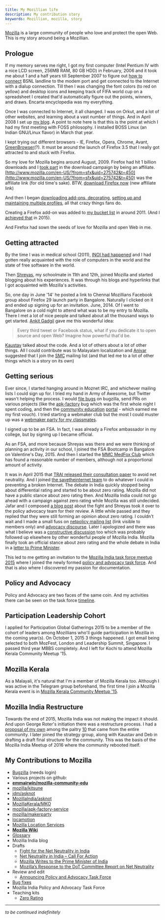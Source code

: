 ```yaml
---
title: My Mozillian life
description: My contribution story
keywords: Mozillian, mozilla, story
---
```

[Mozilla](../mozilla/) is a large community of people who love and protect the open Web. This is my story around being a Mozillian.

## Prologue ##
If my memory serves me right, I got my first computer (Intel Pentium IV with a nice LCD screen, 256MB RAM, 80 GB HDD) in February, 2006 and it took me about 1  and a half years till September 2007 to figure out [how to connect](../keep-in-touch/) BSNL landline to the modem port and get connected to the Internet with a dialup connection. Till then I was changing the font colors (to red on yellow) and desktop icons and keeping track of FIFA world cup on a spreadsheet I created that'd automatically figure out the points, winners, and draws. Encarta encyclopedia was my everything.

Once I was connected to Internet, it all changed. I was on Orkut, and a lot of other websites, and learning about a vast number of things. And in April 2008 I set up [my blog](http://asdofindia.blogspot.com). A point to note here is that this is the point at which I had my first meeting with FOSS philosophy. I installed BOSS Linux (an Indian GNU/Linux flavor) in March that year.

I kept trying out different browsers - IE, Firefox, Opera, Chrome, Avant, [GreenBrowser](http://asdofindia.blogspot.com/2008/09/greenbrowser-nice-browser-to-deal-with.html)(?). It must be around the launch of Firefox 3.5 that I really got attracted to and stuck with Firefox.

So my love for Mozilla begins around August, 2009. Firefox had hit 1 billion downloads and I [took part](http://asdofindia.blogspot.com/2009/08/thats-one-great-browser-for-fans-one.html) in the download campaign by being an affiliate. [http://www.mozilla.com/en-US/?from=sfx&uid=275742&t=450](http://www.mozilla.com/en-US/?from=sfx&uid=275742&t=450) was the affiliate link (for old time's sake). BTW, [download Firefox now](http://affiliates.mozilla.org/link/banner/55725) (new affiliate link)

And then I began [downloading add-ons, decorating](http://asdofindia.blogspot.com/2009/08/have-rocking-browsing-experience-for.html), [setting up and maintaining multiple profiles](http://asdofindia.blogspot.com/2011/03/syncing-firefox-history-bookmarks-and.html), all that crazy things fans do.

Creating a Firefox add-on was added to [my bucket list](http://asdofindia.blogspot.com/p/my-bucket-list.html) in around 2011. (And I [achieved that](../zero-internet/) in 2015).

And Firefox had sown the seeds of love for Mozilla and open Web in me.

## Getting attracted ##
By the time I was in medical school (2011), [INOI had happened](http://www.quora.com/How-was-your-first-programming-contest-experience/answer/Akshay-S-Dinesh?share=1) and I had gotten really acquainted with the role of computers in the world and the state of free software in the world.

Then [Shreyas](http://dunebuggie.wordpress.com/), my schoolmate in 11th and 12th, joined Mozilla and started blogging about his experiences. It was through his blogs and hyperlinks that I got acquainted with Mozilla's activities.

So, one day in June '14' he posted a link to Chennai Mozillians Facebook group about Firefox 29 launch party in Bangalore. Naturally I clicked on it and ended up signing up for an invitation.  June, 2014. Of I went to Bangalore on a cold night to attend what was to be my entry to Mozilla. There I met a lot of nice people and talked about all the thousand ways to get started. [Ankit Gadgil](https://mozillians.org/en-US/u/ankitgadgil/) gave me this wonderful idea:
> Every third tweet or Facebook status, what if you dedicate it to open source and open Web? Imagine how powerful that'd be.

[Kaustav](http://kaustavdm.in/) talked about the code. And a lot of others about a lot of other things. All I could contribute was to Malayalam localization and [Anivar](https://mozillians.org/u/anivar) suggested that I join the [SMC](http://smc.org.in/) mailing list (and that led me to a lot of other things which is a story on its own)

## Getting serious ##
Ever since, I started hanging around in Moznet IRC, and whichever mailing lists I could sign up for. I tried my hand in Army of Awesome, but Twitter wasn't helping the process. I would [file bugs](https://bugzilla.mozilla.org/buglist.cgi?query_format=advanced&emailtype1=exact&emailreporter1=1&email1=asdofindia%40gmail.com&list_id=12324688) on bugzilla, send PRs on various projects (like the [apk-factory](https://github.com/mozilla/apk-factory-service/pull/85/) bug which was the first whole night I spent coding, and then the [community education](https://github.com/emmairwin/mozilla-community-edu/pull/27) [portal](https://github.com/emmairwin/mozilla-community-edu/pull/24) - which earned me my first vouch). I tried starting a webmaker club but the most I could muster up was a [webmaker party for my classmates](http://asdofindia.blogspot.com/2014/09/making-of-maker-party.html).

I signed up to be an FSA. In fact, I was already a Firefox ambassador in my college, but by signing up I became official.

As an FSA, and more because Shreyas was there and we were thinking of planning an activity in our school, I joined the FSA Bootcamp in Bangalore on Valentine's Day, 2015.  And then I started the [MMC MedFox Club](https://wiki.mozilla.org/MMC_MedFox_Club) which has found a reasonable number of members, although not a proportional amount of activity.

It was in April 2015 that [TRAI released their consultation paper](../net-neutrality/#trai-consultation-paper) to avoid net neutrality. And I joined [the savetheinternet team](http://blog.savetheinternet.in/the-people-behind-savetheinternet/) to do whatever I could in preventing a broken Internet. The debate in India quickly stopped being about differential rating and started to be about zero rating. Mozilla did not have a public stance about zero rating then. And Mozilla India could not go ahead with a campaign against zero rating while Mozilla was still undecided. Jafar and I composed [a blog post](http://blog.mozillaindia.org/1231) about the fight and Shreyas took it over to the policy advocacy team for their review. A little while passed and they replied that they were still forming an opinion about zero rating. I couldn't wait and I made a small fuss on [netpolicy mailing list](https://mail.mozilla.org/private/netpolicy/2015-April/000457.html) (link visible to members only) and [advocacy discourse](https://discourse.mozilla-advocacy.org/t/net-neutrality-in-india-31-march-2015/35/6). Later I apologized and there was what I believe was a [constructive discussion](https://mail.mozilla.org/private/netpolicy/2015-April/000463.html) too which was probably followed up elsewhere by other wonderful people of Mozilla India. Mozilla finally took an official stance about zero rating and the whole debate in India in a [letter to Prime Minister](http://blog.mozillaindia.org/1287).

This led to me getting an invitation to the [Mozilla India task force meetup 2015](http://asdofindia.blogspot.com/2015/05/mozilla-india-task-force-meetup-2015.html) where I joined the newly formed [policy and advocacy task force](http://blog.mozillaindia.org/1397). And that is also where I discovered my passion for documentation.

## Policy and Advocacy ##
Policy and Advocacy are two faces of the same coin. And my activities there can be seen on the task force [timeline](https://wiki.mozilla.org/India/task_force/Policy_and_Advocacy/Timeline).

## Participation Leadership Cohort ##
I applied for Participation Global Gatherings 2015 to be a member of the cohort of leaders among Mozillians who'll guide participation in Mozilla in the coming year(s). On October 1, 2015 3 things happened. I got email being selected to both MozFest, London and Leadership Summit, Singapore. I passed third year MBBS completely. And I left for Kochi to attend Mozilla Kerala Community Meetup '15.

## Mozilla Kerala ##
As a Malayali, it's natural that I'm a member of Mozilla Kerala too. Although I was active in the Telegram group beforehand, the first time I join a Mozilla Kerala event is in [Mozilla Kerala Community Meetup '15](http://asdofindia.blogspot.com/2015/10/mozilla-kerala-community-meetup-15.html).

## Mozilla India Restructure ##
Towards the end of 2015, Mozilla India was not making the impact it should. And upon George Roter's initiation there was a restructure process. I had a [proposal of my own](http://asd.learnlearn.in/mozilla-india-restructure-proposal/) among the paltry [10](https://drive.google.com/drive/folders/0BwDg_0rFagbyX3NuZFFNTzc3OUE) that came from the entire community. I later joined the strategy group, along with Kaustav and Deb in drafting a draft final structure for the community. This was the basis of the Mozilla India Meetup of 2016 where the community rebooted itself.

## My Contributions to Mozilla ##
* [Bugzilla](https://bugzilla.mozilla.org/user_profile?login=asdofindia%40gmail.com) (needs login)
* Various projects on github:
 * **[emmairwin/mozilla-community-edu](https://github.com/emmairwin/mozilla-community-edu/commits?author=asdofindia)**
 * [mozilla/kitsune](https://github.com/mozilla/kitsune/commits?author=asdofindia)
 * [jdm/asknot](https://github.com/jdm/asknot/commits?author=asdofindia)
 * [MozillaIndia/asknot](https://github.com/MozillaIndia/asknot/commits?author=asdofindia)
 * [MozillaKerala/MKO](https://github.com/MozillaKerala/MKO/commits?author=asdofindia)
 * [mozilla/apk-factory-service](https://github.com/mozilla/apk-factory-service/issues?q=+author%3Aasdofindia+)
 * [mozilla/makerparty](https://github.com/mozilla/makerparty/commits?author=asdofindia)
* [locamotion](http://mozilla.locamotion.org/accounts/asdofindia)
* [Mozilla Location Services](https://location.services.mozilla.com/leaders#asdofindia)
* **[Mozilla Wiki](https://wiki.mozilla.org/Special:Contributions/Asdofindia)**
 * [Glossary](https://wiki.mozilla.org/Glossary)
* Mozilla India blog
 * Drafts
   * [Fight for the Net Neutrality in India](http://blog.mozillaindia.org/1231)
   * [Net Neutrality in India – Call For Action](http://blog.mozillaindia.org/1254)
   * [Mozilla Writes to the Prime Minister of India](http://blog.mozillaindia.org/1287)
   * [Mozilla’s Response to the DoT Committee Report on Net Neutrality](http://blog.mozillaindia.org/1418)
 * Review and edit
   * [Announcing Policy and Advocacy Task Force](http://blog.mozillaindia.org/1397)
 * [Bug fixes](http://bugz.mozillaindia.org/buglist.cgi?query_format=advanced&emailassigned_to1=1&list_id=197&bug_status=RESOLVED&email1=asdofindia@gmail.com&resolution=FIXED&emailtype1=substring)
* Mozilla India Policy and Advocacy Task Force
 * Teaching kits
   * [Zero Rating](https://asdofindia.makes.org/thimble/MTEyODkyMzY0OA==/zero-rating-in-india)

---

*to be continued indefinitely*
